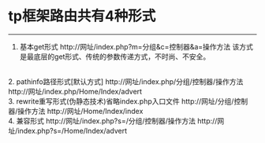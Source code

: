 # **tp框架路由共有4种形式**
 ---
1. 基本get形式
http://网址/index.php?m=分组&c=控制器&a=操作方法
该方式是最底层的get形式、传统的参数传递方式，不时尚、不安全。
</br>
2. pathinfo路径形式[默认方式]
http://网址/index.php/分组/控制器/操作方法
http://网址/index.php/Home/Index/advert
</br>
3. rewrite重写形式(伪静态技术)省略index.php入口文件
    http://网址/分组/控制器/操作方法
    http://网址/Home/Index/index
    </br>
4. 兼容形式
http://网址/index.php?s=/分组/控制器/操作方法
http://网址/index.php?s=/Home/Index/advert
</br>
